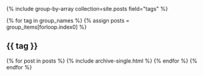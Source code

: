 <!-- ---
title: "Deep Learning Posts"
permalink: /deep-learning/
layout: archive
author_profile: true
header:
    image: "/_pics/_index/shanghai.jpg"
--- -->

{% include group-by-array collection=site.posts field="tags" %}

{% for tag in group_names %}
  {% assign posts = group_items[forloop.index0] %}
  <h2 id="{{ tag | slugify }}" class="archive__subtitle">{{ tag }}</h2>
  {% for post in posts %}
    {% include archive-single.html %}
  {% endfor %}
{% endfor %}
